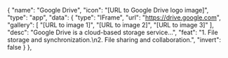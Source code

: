 {
  "name": "Google Drive",
  "icon": "[URL to Google Drive logo image]",
  "type": "app",
  "data": {
    "type": "IFrame",
    "url": "https://drive.google.com",
    "gallery": [
      "[URL to image 1]",
      "[URL to image 2]",
      "[URL to image 3]"
    ],
    "desc": "Google Drive is a cloud-based storage service...",
    "feat": "1. File storage and synchronization.\n2. File sharing and collaboration.",
    "invert": false
  }
},
